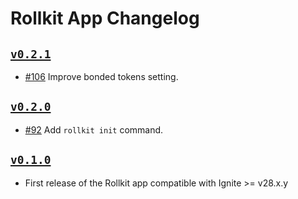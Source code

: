 # Rollkit App Changelog

## [`v0.2.1`](https://github.com/ignite/apps/releases/tag/rollkit/v0.2.1)

* [#106](https://github.com/ignite/apps/pull/106) Improve bonded tokens setting.

## [`v0.2.0`](https://github.com/ignite/apps/releases/tag/rollkit/v0.2.0)

* [#92](https://github.com/ignite/apps/pull/92) Add `rollkit init` command.

## [`v0.1.0`](https://github.com/ignite/apps/releases/tag/rollkit/v0.1.0)

* First release of the Rollkit app compatible with Ignite >= v28.x.y
